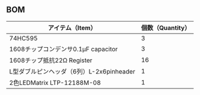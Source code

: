 ## BOM
アイテム（Item）|個数（Quantity）
---|---
74HC595 | 3
1608チップコンデンサ0.1μF capacitor | 3
1608チップ抵抗22Ω Register | 16
L型ダブルピンヘッダ（6列）L-2x6pinheader | 1
2色LEDMatrix LTP-12188M-08 | 1
